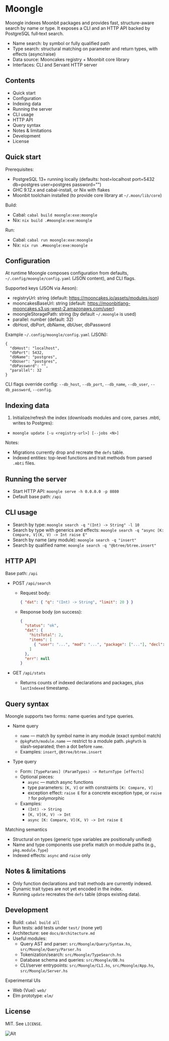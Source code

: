 # Moongle

Moongle indexes Moonbit packages and provides fast, structure-aware search by name or type. It exposes a CLI and an HTTP API backed by PostgreSQL full‑text search.

- Name search: by symbol or fully qualified path
- Type search: structural matching on parameter and return types, with effects (async/raise)
- Data source: Mooncakes registry + Moonbit core library
- Interfaces: CLI and Servant HTTP server

## Contents
- Quick start
- Configuration
- Indexing data
- Running the server
- CLI usage
- HTTP API
- Query syntax
- Notes & limitations
- Development
- License

## Quick start

Prerequisites:
- PostgreSQL 13+ running locally (defaults: host=localhost port=5432 db=postgres user=postgres password="")
- GHC 9.12.x and cabal-install, or Nix with flakes
- Moonbit toolchain installed (to provide core library at `~/.moon/lib/core`)

Build:
- Cabal: `cabal build moongle:exe:moongle`
- Nix: `nix build .#moongle:exe:moongle`

Run:
- Cabal: `cabal run moongle:exe:moongle`
- Nix: `nix run .#moongle:exe:moongle`

## Configuration

At runtime Moongle composes configuration from defaults, `~/.config/moongle/config.yaml` (JSON content), and CLI flags.

Supported keys (JSON via Aeson):
- registryUrl: string (default: https://mooncakes.io/assets/modules.json)
- mooncakesBaseUrl: string (default: https://moonbitlang-mooncakes.s3.us-west-2.amazonaws.com/user)
- moongleStoragePath: string (by default `~/.moongle` is used)
- parallel: number (default: 32)
- dbHost, dbPort, dbName, dbUser, dbPassword

Example `~/.config/moongle/config.yaml` (JSON):
```
{
  "dbHost": "localhost",
  "dbPort": 5432,
  "dbName": "postgres",
  "dbUser": "postgres",
  "dbPassword": "",
  "parallel": 32
}
```
CLI flags override config: `--db_host`, `--db_port`, `--db_name`, `--db_user`, `--db_password`, `--config`.

## Indexing data

1) Initialize/refresh the index (downloads modules and core, parses .mbti, writes to Postgres):
- `moongle update [-u <registry-url>] [--jobs <N>]`

Notes:
- Migrations currently drop and recreate the `defs` table.
- Indexed entities: top-level functions and trait methods from parsed `.mbti` files.

## Running the server

- Start HTTP API: `moongle serve -h 0.0.0.0 -p 8080`
- Default base path: `/api`

## CLI usage

- Search by type: `moongle search -q "(Int) -> String" -l 10`
- Search by type with generics and effects: `moongle search -q "async [K: Compare, V](K, V) -> Int raise E"`
- Search by name (any module): `moongle search -q "insert"`
- Search by qualified name: `moongle search -q "@btree/btree.insert"`

## HTTP API

Base path: `/api`

- POST `/api/search`
  - Request body:
    ```json
    { "dat": { "q": "(Int) -> String", "limit": 20 } }
    ```
  - Response body (on success):
    ```json
    {
      "status": "ok",
      "dat": {
        "hitsTotal": 2,
        "items": [
          { "user": "...", "mod": "...", "package": ["..."], "decl": "fn sig", "score": 0 }
        ]
      },
      "err": null
    }
    ```

- GET `/api/stats`
  - Returns counts of indexed declarations and packages, plus `lastIndexed` timestamp.

## Query syntax

Moongle supports two forms: name queries and type queries.

- Name query
  - `name` — match by symbol name in any module (exact symbol match)
  - `@pkgPath/module.name` — restrict to a module path. `pkgPath` is slash‑separated; then a dot before `name`.
  - Examples: `insert`, `@btree/btree.insert`

- Type query
  - Form: `[TypeParams] (ParamTypes) -> ReturnType [effects]`
  - Optional pieces:
    - `async` — match async functions
    - type parameters: `[K, V]` or with constraints `[K: Compare, V]`
    - exception effect: `raise E` for a concrete exception type, or `raise ?` for polymorphic
  - Examples:
    - `(Int) -> String`
    - `[K, V](K, V) -> Int`
    - `async [K: Compare, V](K, V) -> Int raise E`

Matching semantics
- Structural on types (generic type variables are positionally unified)
- Name and type components use prefix match on module paths (e.g., `pkg.module.Type`)
- Indexed effects: `async` and `raise` only

## Notes & limitations
- Only function declarations and trait methods are currently indexed.
- Dynamic trait types are not yet encoded in the index.
- Running `update` recreates the `defs` table (drops existing data).

## Development

- Build: `cabal build all`
- Run tests: add tests under `test/` (none yet)
- Architecture: see `docs/Architecture.md`
- Useful modules:
  - Query AST and parser: `src/Moongle/Query/Syntax.hs`, `src/Moongle/Query/Parser.hs`
  - Tokenization/search: `src/Moongle/TypeSearch.hs`
  - Database schema and queries: `src/Moongle/DB.hs`
  - CLI/server entrypoints: `src/Moongle/CLI.hs`, `src/Moongle/App.hs`, `src/Moongle/Server.hs`

Experimental UIs
- Web (Vue): `web/`
- Elm prototype: `elm/`

## License
MIT. See `LICENSE`.

![Alt](https://repobeats.axiom.co/api/embed/1b89702cbea6a0cfd0b04409ed3abee5e8d0d2ec.svg "Repobeats analytics image")

